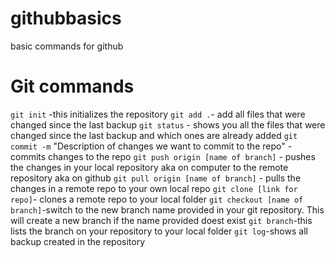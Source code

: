 # githubbasics
basic commands for github

# Git commands

`git init` -this initializes the repository
`git add .`- add all files that were changed since the last backup
`git status` - shows you all the files that were changed since the last backup and which ones are already added
`git commit -m` "Description of changes we want to commit to the repo" -commits changes to the repo
`git push origin [name of branch]` - pushes the changes in your local repository aka on computer to the remote repository aka on github
`git pull origin [name of branch]` - pulls the changes in a remote repo to your own local repo
`git clone [link for repo]`- clones a remote repo to your local folder
`git checkout [name of branch]`-switch to the new branch name provided in your git repository. This will
create a new branch if the name provided doest exist
`git branch`-this lists the branch on your repository to your local folder
`git log`-shows all backup created in the repository

